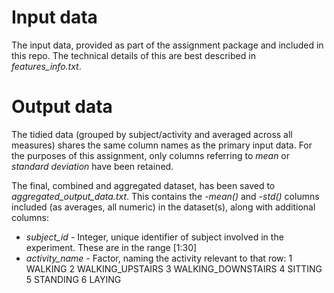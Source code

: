 
# Input data

The input data, provided as part of the assignment package and included in this repo. The technical details of this 
are best described in *features_info.txt*. 

# Output data

The tidied data (grouped by subject/activity and averaged across all measures) shares the same column names as
the primary input data. For the purposes of this assignment, only columns referring to *mean* or *standard deviation*
have been retained.

The final, combined and aggregated dataset, has been saved to *aggregated_output_data.txt*. This contains the 
*-mean()* and *-std()* columns included (as averages, all numeric) in the dataset(s), along with additional columns:

* *subject_id* - Integer, unique identifier of subject involved in the experiment. These are in the range [1:30]
* *activity_name* - Factor, naming the activity relevant to that row:
1 WALKING
2 WALKING_UPSTAIRS
3 WALKING_DOWNSTAIRS
4 SITTING
5 STANDING
6 LAYING





